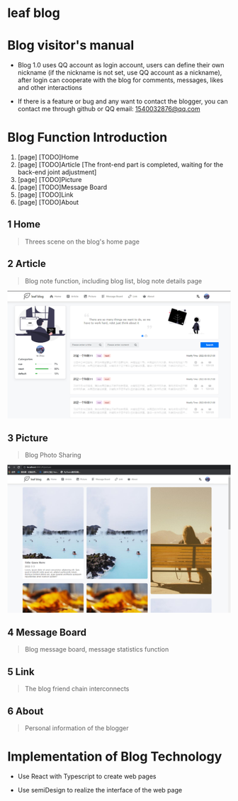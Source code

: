 # leaf blog

# Blog visitor's manual

* Blog 1.0 uses QQ account as login account, users can define their own nickname (if the nickname is not set, use QQ account as a nickname), after login can cooperate with the blog for comments, messages, likes and other interactions

* If there is a feature or bug and any want to contact the blogger, you can contact me through github or QQ email: 1540032876@qq.com
# Blog Function Introduction

1. [page] [TODO]Home
2. [page] [TODO]Article [The front-end part is completed, waiting for the back-end joint adjustment]
3. [page] [TODO]Picture
4. [page] [TODO]Message Board
5. [page] [TODO]Link
6. [page] [TODO]About

## 1 Home

> Threes scene on the blog's home page
## 2 Article

> Blog note function, including blog list, blog note details page

<p align="center">
  <img src="https://github.com/yyyz1011/assets-info/blob/master/blog-web/readMe/article.png" />
</p>

## 3 Picture

> Blog Photo Sharing

<p align="center">
  <img src="https://github.com/yyyz1011/assets-info/blob/master/blog-web/readMe/picture.png" />
</p>

## 4 Message Board

> Blog message board, message statistics function

## 5 Link

> The blog friend chain interconnects

## 6 About

> Personal information of the blogger


# Implementation of Blog Technology

* Use React with Typescript to create web pages

* Use semiDesign to realize the interface of the web page
